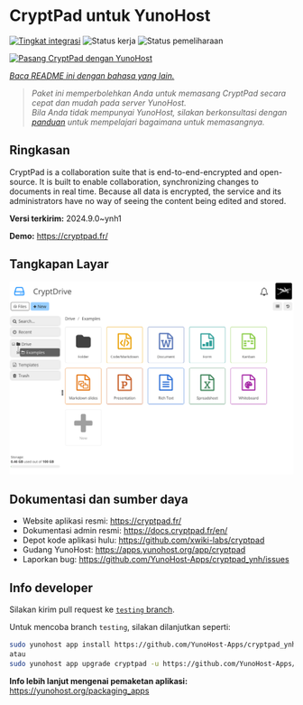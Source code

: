 <!--
N.B.: README ini dibuat secara otomatis oleh <https://github.com/YunoHost/apps/tree/master/tools/readme_generator>
Ini TIDAK boleh diedit dengan tangan.
-->

# CryptPad untuk YunoHost

[![Tingkat integrasi](https://dash.yunohost.org/integration/cryptpad.svg)](https://ci-apps.yunohost.org/ci/apps/cryptpad/) ![Status kerja](https://ci-apps.yunohost.org/ci/badges/cryptpad.status.svg) ![Status pemeliharaan](https://ci-apps.yunohost.org/ci/badges/cryptpad.maintain.svg)

[![Pasang CryptPad dengan YunoHost](https://install-app.yunohost.org/install-with-yunohost.svg)](https://install-app.yunohost.org/?app=cryptpad)

*[Baca README ini dengan bahasa yang lain.](./ALL_README.md)*

> *Paket ini memperbolehkan Anda untuk memasang CryptPad secara cepat dan mudah pada server YunoHost.*  
> *Bila Anda tidak mempunyai YunoHost, silakan berkonsultasi dengan [panduan](https://yunohost.org/install) untuk mempelajari bagaimana untuk memasangnya.*

## Ringkasan

CryptPad is a collaboration suite that is end-to-end-encrypted and open-source. It is built to enable collaboration, synchronizing changes to documents in real time. Because all data is encrypted, the service and its administrators have no way of seeing the content being edited and stored.

**Versi terkirim:** 2024.9.0~ynh1

**Demo:** <https://cryptpad.fr/>

## Tangkapan Layar

![Tangkapan Layar pada CryptPad](./doc/screenshots/screenshot.png)

## Dokumentasi dan sumber daya

- Website aplikasi resmi: <https://cryptpad.fr/>
- Dokumentasi admin resmi: <https://docs.cryptpad.fr/en/>
- Depot kode aplikasi hulu: <https://github.com/xwiki-labs/cryptpad>
- Gudang YunoHost: <https://apps.yunohost.org/app/cryptpad>
- Laporkan bug: <https://github.com/YunoHost-Apps/cryptpad_ynh/issues>

## Info developer

Silakan kirim pull request ke [`testing` branch](https://github.com/YunoHost-Apps/cryptpad_ynh/tree/testing).

Untuk mencoba branch `testing`, silakan dilanjutkan seperti:

```bash
sudo yunohost app install https://github.com/YunoHost-Apps/cryptpad_ynh/tree/testing --debug
atau
sudo yunohost app upgrade cryptpad -u https://github.com/YunoHost-Apps/cryptpad_ynh/tree/testing --debug
```

**Info lebih lanjut mengenai pemaketan aplikasi:** <https://yunohost.org/packaging_apps>
